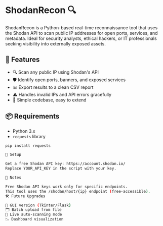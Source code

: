 # ShodanRecon 🔍

ShodanRecon is a Python-based real-time reconnaissance tool that uses the Shodan API to scan public IP addresses for open ports, services, and metadata. Ideal for security analysts, ethical hackers, or IT professionals seeking visibility into externally exposed assets.

## 🚀 Features

- 🔍 Scan any public IP using Shodan's API
- 🛡️ Identify open ports, banners, and exposed services
- 📊 Export results to a clean CSV report
- ⚠️ Handles invalid IPs and API errors gracefully
- 🧩 Simple codebase, easy to extend

## 📦 Requirements

- Python 3.x
- `requests` library

```bash
pip install requests

🔑 Setup

Get a free Shodan API key: https://account.shodan.io/
Replace YOUR_API_KEY in the script with your key.

📌 Notes

Free Shodan API keys work only for specific endpoints.
This tool uses the /shodan/host/{ip} endpoint (free-accessible).
🛠️ Future Upgrades

🔧 GUI version (Tkinter/Flask)
🗂️ Batch upload from file
🔄 Live auto-scanning mode
📉 Dashboard visualization
